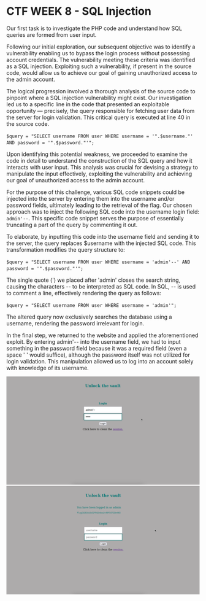 

# CTF WEEK 8 - SQL Injection

Our first task is to investigate the PHP code and understand how SQL queries are formed from user input.

Following our initial exploration, our subsequent objective was to identify a vulnerability enabling us to bypass the login process without possessing account credentials. The vulnerability meeting these criteria was identified as a SQL injection. Exploiting such a vulnerability, if present in the source code, would allow us to achieve our goal of gaining unauthorized access to the admin account.

The logical progression involved a thorough analysis of the source code to pinpoint where a SQL injection vulnerability might exist. Our investigation led us to a specific line in the code that presented an exploitable opportunity — precisely, the query responsible for fetching user data from the server for login validation. This critical query is executed at line 40 in the source code.

`
$query = "SELECT username FROM user WHERE username = '".$username."' AND password = '".$password."'";
`

Upon identifying this potential weakness, we proceeded to examine the code in detail to understand the construction of the SQL query and how it interacts with user input. This analysis was crucial for devising a strategy to manipulate the input effectively, exploiting the vulnerability and achieving our goal of unauthorized access to the admin account.

For the purpose of this challenge, various SQL code snippets could be injected into the server by entering them into the username and/or password fields, ultimately leading to the retrieval of the flag. Our chosen approach was to inject the following SQL code into the username login field: `admin'--`. This specific code snippet serves the purpose of essentially truncating a part of the query by commenting it out.

To elaborate, by inputting this code into the username field and sending it to the server, the query replaces $username with the injected SQL code. This transformation modifies the query structure to:

`
$query = "SELECT username FROM user WHERE username = 'admin'--' AND password = '".$password."'";
`

The single quote (') we placed after 'admin' closes the search string, causing the characters -- to be interpreted as SQL code. In SQL, -- is used to comment a line, effectively rendering the query as follows:

`
$query = "SELECT username FROM user WHERE username = 'admin'";
`

The altered query now exclusively searches the database using a username, rendering the password irrelevant for login.

In the final step, we returned to the website and applied the aforementioned exploit. By entering admin'-- into the username field, we had to input something in the password field because it was a required field (even a space ' ' would suffice), although the password itself was not utilized for login validation. This manipulation allowed us to log into an account solely with knowledge of its username.

![Fig 1](./imgs/CTFWEEK8/1.png)
![Fig 2](./imgs/CTFWEEK8/2.png)
